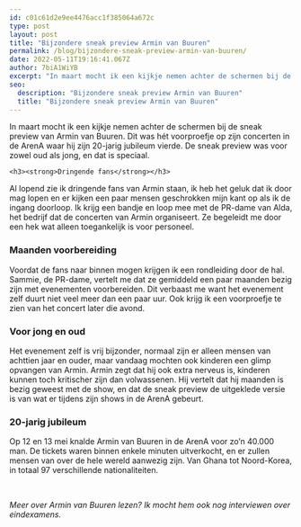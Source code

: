 ```yaml
---
id: c01c61d2e9ee4476acc1f385064a672c
type: post
layout: post
title: "Bijzondere sneak preview Armin van Buuren"
permalink: /blog/bijzondere-sneak-preview-armin-van-buuren/
date: 2022-05-11T19:16:41.067Z
author: 7biA1WiYB
excerpt: "In maart mocht ik een kijkje nemen achter de schermen bij de sneak preview van Armin van Buuren. Dit was hét voorproefje op zijn concerten in de ArenA waar hij zijn 20-jarig jubileum vierde. De sneak preview was voor zowel oud als jong, en dat is speciaal.  "
seo:
  description: "Bijzondere sneak preview Armin van Buuren"
  title: "Bijzondere sneak preview Armin van Buuren"
---
```

In maart mocht ik een kijkje nemen achter de schermen bij de sneak preview van Armin van Buuren. Dit was hét voorproefje op zijn concerten in de ArenA waar hij zijn 20-jarig jubileum vierde. De sneak preview was voor zowel oud als jong, en dat is speciaal.  

    <h3><strong>Dringende fans</strong></h3>
<p>Al lopend zie ik dringende fans van Armin staan, ik heb het geluk dat ik door mag lopen en er kijken een paar mensen geschrokken mijn kant op als ik de ingang doorloop. Ik krijg een bandje en loop mee met de PR-dame van Alda, het bedrijf dat de concerten van Armin organiseert. Ze begeleidt me door een hek wat alleen toegankelijk is voor personeel.</p>
<h3>Maanden voorbereiding</h3>
<p>Voordat de fans naar binnen mogen krijgen ik een rondleiding door de hal. Sammie, de PR-dame, vertelt me dat ze gemiddeld een paar maanden bezig zijn met evenementen voorbereiden. Dit verbaast me want het evenement zelf duurt niet veel meer dan een paar uur. Ook krijg ik een voorproefje te zien van het concert later die avond.</p>
<h3>Voor jong en oud</h3>
<p>Het evenement zelf is vrij bijzonder, normaal zijn er alleen mensen van achttien jaar en ouder, maar vandaag mochten ook kinderen een glimp opvangen van Armin. Armin zegt dat hij ook extra nerveus is, kinderen kunnen toch kritischer zijn dan volwassenen. Hij vertelt dat hij maanden is bezig geweest met de show, en dat de sneak preview de uitgeklede versie is van wat er tijdens zijn shows in de ArenA gebeurt.</p>
<h3>20-jarig jubileum</h3>
<p>Op 12 en 13 mei knalde Armin van Buuren in de ArenA voor zo’n 40.000 man. De tickets waren binnen enkele minuten uitverkocht, en er zullen mensen van over de hele wereld aanwezig zijn. Van Ghana tot Noord-Korea, in totaal 97 verschillende nationaliteiten.</p>
<p> </p>
<p><em>Meer over Armin van Buuren lezen? Ik mocht hem ook nog interviewen over eindexamens.</em></p>
<p> </p>  
